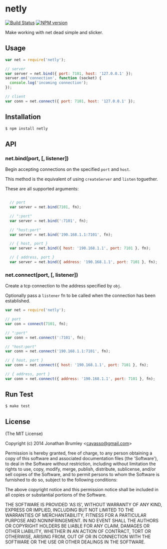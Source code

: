# netly

[![Build Status](https://travis-ci.org/cayasso/netly.svg?branch=master)](https://travis-ci.org/cayasso/netly)
[![NPM version](https://badge.fury.io/js/netly.svg)](http://badge.fury.io/js/netly)

Make working with net dead simple and slicker.

## Usage

```js
var net = require('netly');

// server
var server = net.bind({ port: 7101, host: '127.0.0.1' });
server.on('connection', function (socket) {
  console.log('incoming connection');
});

// client
var conn = net.connect({ port: 7101, host: '127.0.0.1' });
```

## Installation

```bash
$ npm install netly
```

## API

### net.bind(port, [, listener])

Begin accepting connections on the specified `port` and `host`. 

This method is the equivalent of using `createServer` and `listen` toguether.

These are all supported arguments:

```js

  // port
  var server = net.bind(7101, fn);

  // ":port"
  var server = net.bind(':7101', fn);

  // "host:port"
  var server = net.bind('190.168.1.1:7101', fn);

  // { host, port }
  var server = net.bind({ host: '190.168.1.1', port: 7101 }, fn);

  // { address, port }
  var server = net.bind({ address: '190.168.1.1', port: 7101 }, fn);
```

### net.connect(port, [, listener])

  Create a tcp connection to the address specified by `obj`.

  Optionally pass a `listener` fn to be called when the connection has been
  established.

```js
var net = require('netly');

// port
var con = connect(7101, fn);

// ":port"
var conn = net.connect(':7101', fn);

// "host:port"
var conn = net.connect('190.168.1.1:7101', fn);

// { host, port }
var conn = net.connect({ host: '190.168.1.1', port: 7101 }, fn);

// { address, port }
var conn = net.connect({ address: '190.168.1.1', port: 7101 }, fn);
```

## Run Test

```bash
$ make test
```

## License

(The MIT License)

Copyright (c) 2014 Jonathan Brumley &lt;cayasso@gmail.com&gt;

Permission is hereby granted, free of charge, to any person obtaining
a copy of this software and associated documentation files (the
'Software'), to deal in the Software without restriction, including
without limitation the rights to use, copy, modify, merge, publish,
distribute, sublicense, and/or sell copies of the Software, and to
permit persons to whom the Software is furnished to do so, subject to
the following conditions:

The above copyright notice and this permission notice shall be
included in all copies or substantial portions of the Software.

THE SOFTWARE IS PROVIDED 'AS IS', WITHOUT WARRANTY OF ANY KIND,
EXPRESS OR IMPLIED, INCLUDING BUT NOT LIMITED TO THE WARRANTIES OF
MERCHANTABILITY, FITNESS FOR A PARTICULAR PURPOSE AND NONINFRINGEMENT.
IN NO EVENT SHALL THE AUTHORS OR COPYRIGHT HOLDERS BE LIABLE FOR ANY
CLAIM, DAMAGES OR OTHER LIABILITY, WHETHER IN AN ACTION OF CONTRACT,
TORT OR OTHERWISE, ARISING FROM, OUT OF OR IN CONNECTION WITH THE
SOFTWARE OR THE USE OR OTHER DEALINGS IN THE SOFTWARE.


